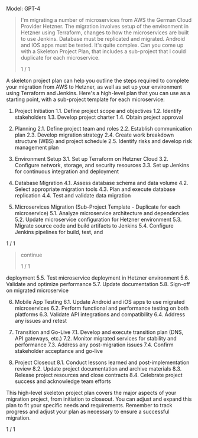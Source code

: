 Model: GPT-4

> I'm migrating a number of microservices from AWS the German Cloud Provider Hetzner. The migration involves setup of the environment in Hetzner using Terraform, changes to how the microservices are built to use Jenkins. Database must be replicated and migrated. Android and IOS apps must be tested. It's quite complex. Can you come up with a Skeleton Project Plan, that includes a sub-project that I could duplicate for each microservice.
> 
> 1 / 1

A skeleton project plan can help you outline the steps required to complete your migration from AWS to Hetzner, as well as set up your environment using Terraform and Jenkins. Here's a high-level plan that you can use as a starting point, with a sub-project template for each microservice:

1.  Project Initiation 1.1. Define project scope and objectives 1.2. Identify stakeholders 1.3. Develop project charter 1.4. Obtain project approval
    
2.  Planning 2.1. Define project team and roles 2.2. Establish communication plan 2.3. Develop migration strategy 2.4. Create work breakdown structure (WBS) and project schedule 2.5. Identify risks and develop risk management plan
    
3.  Environment Setup 3.1. Set up Terraform on Hetzner Cloud 3.2. Configure network, storage, and security resources 3.3. Set up Jenkins for continuous integration and deployment
    
4.  Database Migration 4.1. Assess database schema and data volume 4.2. Select appropriate migration tools 4.3. Plan and execute database replication 4.4. Test and validate data migration
    
5.  Microservices Migration (Sub-Project Template - Duplicate for each microservice) 5.1. Analyze microservice architecture and dependencies 5.2. Update microservice configuration for Hetzner environment 5.3. Migrate source code and build artifacts to Jenkins 5.4. Configure Jenkins pipelines for build, test, and
    

1 / 1

> continue
> 
> 1 / 1

deployment 5.5. Test microservice deployment in Hetzner environment 5.6. Validate and optimize performance 5.7. Update documentation 5.8. Sign-off on migrated microservice

6.  Mobile App Testing 6.1. Update Android and iOS apps to use migrated microservices 6.2. Perform functional and performance testing on both platforms 6.3. Validate API integrations and compatibility 6.4. Address any issues and retest
    
7.  Transition and Go-Live 7.1. Develop and execute transition plan (DNS, API gateways, etc.) 7.2. Monitor migrated services for stability and performance 7.3. Address any post-migration issues 7.4. Confirm stakeholder acceptance and go-live
    
8.  Project Closeout 8.1. Conduct lessons learned and post-implementation review 8.2. Update project documentation and archive materials 8.3. Release project resources and close contracts 8.4. Celebrate project success and acknowledge team efforts
    

This high-level skeleton project plan covers the major aspects of your migration project, from initiation to closeout. You can adjust and expand this plan to fit your specific needs and requirements. Remember to track progress and adjust your plan as necessary to ensure a successful migration.

1 / 1